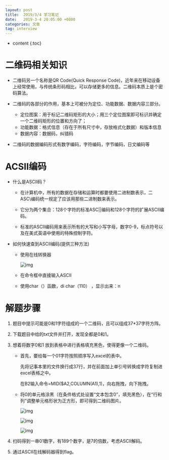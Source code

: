 ```yaml
---
layout: post
title:  2019/3/4 学习笔记
date:   2019-3-4 20:05:00 +0800
categories: 文章
tag: interview
---
```


* content
{:toc}
# 二维码相关知识

- 二维码另一个名称是QR Code(Quick Response Code)，近年来在移动设备上经常使用，与传统条形码相比，可以存储更多的信息。二维码本质上是个密码算法。

- 二维码的各部分的作用，基本上可被分为定位、功能数据、数据内容三部分。

  - 定位图案：用于标记二维码矩形的大小；用三个定位图案即可标识并确定一个二维码矩形的位置和方向了；
  - 功能数据：格式信息（存在于所有尺寸中，存放格式化数据）和版本信息
  - 数据内容：数据码，纠错码

- 二维码的数据编码形式有数字编码，字符编码，字节编码，日文编码等

  


ACSII编码
====================================
- 什么是ASCII码？

  - 在计算机中，所有的数据在存储和运算时都要使用二进制数表示，二ASC\\编码统一规定了应该用那些二进制数来表示。

  - 它分为两个集合：128个字符的标准ASC||编码和128个字符的扩展ASCII编码。

  - 标准的ASCII编码用来表示所有的大写和小写字母，数字0-9，标点符号以及在美式英语中使用的特殊控制字符。

- 如何快速查到ASCII编码(提供三种方法)

  - 使用在线转换器

    ![img](https://wxt.sinaimg.cn/thumb300/0066mMjily1g0qxkk4wunj30e605awel.jpg?tags=%5B%5D)

  - 在命令框中直接输入ASCII

  - 使用char（）函数，di char（110） ，显示出来：n


# 解题步骤

1. 题目中提示可能是0和1字符组成的一个二维码，且可以组成37*37字符方阵。

2. 下载题目中给的txt文件并打开，发现全都是0和1。

3. 想着将数字0和1 放到表格中进行表格填充黑色，使得更像一个二维码。

   - 首先，要给每一个01字符按照顺序写入excel的表中。

     先将记事本里的文件换行成37行，并在前面加上单引号转换成字符复制进excel表格之中。

     在B2输入命令=MID($A2,COLUMN(A1),1)，向右拖拽，向下拖拽。

   - 将0的单元格涂黑（在条件格式处设置“文本包含0”，填充黑色），在“行和列”调整单元格形状为正方形，即可得到二维码图片。

     ![img](https://wxt.sinaimg.cn/thumb300/0066mMjily1g0qxkk64a7j309o07g75f.jpg?tags=%5B%5D)

     ![img](https://wxt.sinaimg.cn/thumb300/0066mMjily1g0qxkk57iij30cq0f3glq.jpg?tags=%5B%5D)

     ![img](https://wxt.sinaimg.cn/thumb300/0066mMjily1g0qxkk4gymj30ag0agq2t.jpg?tags=%5B%5D)

4. 扫码得到一串01数字，有189个数字，是7的倍数，考虑ASCII解码。

5. 通过ASCII在线解码器得到flag。


